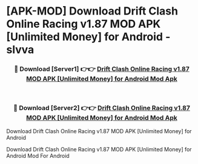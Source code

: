 # [APK-MOD] Download Drift Clash Online Racing v1.87 MOD APK [Unlimited Money] for Android - slvva


<div align="center">
<h3>🔴 Download [Server1] 👉👉 <a href="https://apk-comot.site?title=Drift_Clash_Online_Racing_v1.87_MOD_APK_[Unlimited_Money]_for_Android">Drift Clash Online Racing v1.87 MOD APK [Unlimited Money] for Android Mod Apk</a></h3><br>
<h3>🔴 Download [Server2] 👉👉 <a href="https://apk-comot.site?title=Drift_Clash_Online_Racing_v1.87_MOD_APK_[Unlimited_Money]_for_Android">Drift Clash Online Racing v1.87 MOD APK [Unlimited Money] for Android Mod Apk</a></h3>
</div>



Download Drift Clash Online Racing v1.87 MOD APK [Unlimited Money] for Android 

Download Drift Clash Online Racing v1.87 MOD APK [Unlimited Money] for Android Mod For Android